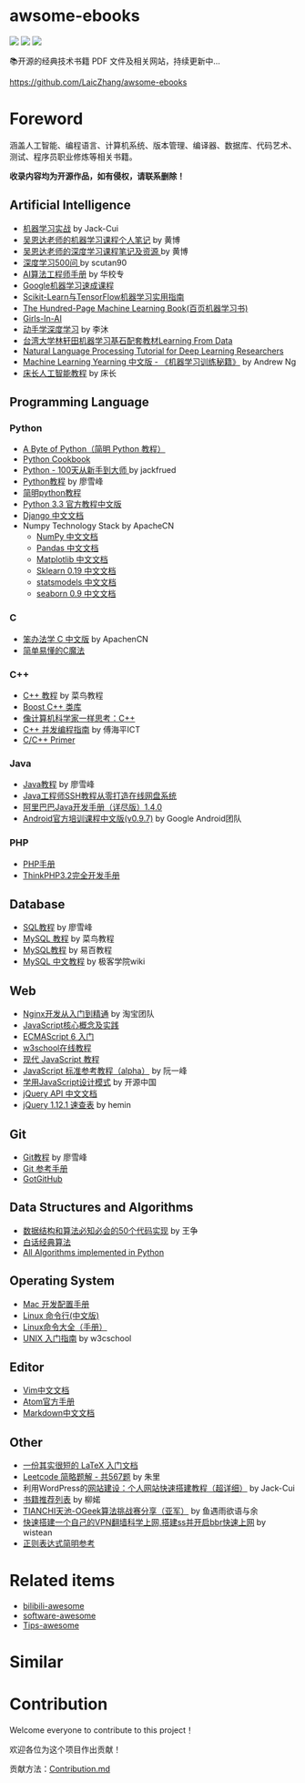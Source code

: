 # awsome-ebooks
![](https://img.shields.io/badge/language-markdown-red.svg) ![](https://img.shields.io/badge/source-Open_source-blue.svg) ![](https://img.shields.io/badge/type-ebook-green.svg)


📚开源的经典技术书籍 PDF 文件及相关网站，持续更新中...

https://github.com/LaicZhang/awsome-ebooks

# Foreword

涵盖人工智能、编程语言、计算机系统、版本管理、编译器、数据库、代码艺术、测试、程序员职业修炼等相关书籍。

<b>收录内容均为开源作品，如有侵权，请联系删除！</b>

## Artificial Intelligence
- [机器学习实战](https://github.com/Jack-Cherish/Machine-Learning) by Jack-Cui
- [吴恩达老师的机器学习课程个人笔记](https://github.com/fengdu78/Coursera-ML-AndrewNg-Notes ) by 黄博
- [吴恩达老师的深度学习课程笔记及资源 ](https://github.com/fengdu78/deeplearning_ai_books ) by 黄博
- [深度学习500问 ](https://github.com/scutan90/DeepLearning-500-questions ) by scutan90
- [AI算法工程师手册](https://github.com/Jack-Cherish/Machine-Learning) by 华校专
- [Google机器学习速成课程](https://developers.google.cn/machine-learning/crash-course/)
- [Scikit-Learn与TensorFlow机器学习实用指南](https://github.com/apachecn/ml-mastery-zh)
- [The Hundred-Page Machine Learning Book(百页机器学习书)](http://themlbook.com/wiki/doku.php?id=start)
- [Girls-In-AI](https://github.com/YZHANG1270/Girls-In-AI)
- [动手学深度学习](http://zh.d2l.ai/index.html) by 李沐
- [台湾大学林轩田机器学习基石配套教材Learning From Data](http://amlbook.com/)
- [Natural Language Processing Tutorial for Deep Learning Researchers](https://github.com/graykode/nlp-tutorial)
- [Machine Learning Yearning 中文版 - 《机器学习训练秘籍》](https://github.com/deeplearning-ai/machine-learning-yearning-cn) by Andrew Ng 
- [床长人工智能教程](https://www.cbedai.net/zhouzhaoxiong1227/) by 床长



## Programming Language
### Python
- [A Byte of Python（简明 Python 教程）](https://wizardforcel.gitbooks.io/a-byte-of-python/content/)
- [Python Cookbook](https://python3-cookbook.readthedocs.io/zh_CN/latest/)
- [Python - 100天从新手到大师 ](https://github.com/jackfrued/Python-100-Days) by jackfrued
- [Python教程](https://www.liaoxuefeng.com/wiki/1016959663602400) by 廖雪峰
- [简明python教程](https://woodpecker.org.cn/abyteofpython_cn/chinese/)
- [Python 3.3 官方教程中文版](http://www.pythondoc.com/pythontutorial3/index.html)
- [Django 中文文档](https://django-chinese-docs.readthedocs.io/en/latest/)
- Numpy Technology Stack by ApacheCN
  - [NumPy 中文文档](https://github.com/apachecn/numpy-doc-zh)
  - [Pandas 中文文档](https://github.com/apachecn/pandas-doc-zh)
  - [Matplotlib 中文文档](https://github.com/apachecn/matplotlib-doc-zh)
  - [Sklearn 0.19 中文文档](https://github.com/apachecn/scikit-learn-doc-zh)
  - [statsmodels 中文文档](https://github.com/apachecn/statsmodels_doc_zh)
  - [seaborn 0.9 中文文档](https://github.com/apachecn/seaborn-doc-zh)

### C
- [笨办法学 C 中文版](https://github.com/apachecn/lcthw-zh) by ApachenCN
- [简单易懂的C魔法](http://www.nowamagic.net/librarys/books/contents/c)

### C++
- [C++ 教程](https://www.runoob.com/cplusplus/cpp-tutorial.html) by 菜鸟教程
- [Boost C++ 类库](https://theboostcpplibraries.com/)
- [像计算机科学家一样思考：C++](http://greenteapress.com/thinkcpp/index.html)
- [C++ 并发编程指南](https://github.com/forhappy/Cplusplus-Concurrency-In-Practice) by 傅海平ICT
- [C/C++ Primer](https://github.com/andycai/cprimer)

### Java
- [Java教程](https://wizardforcel.gitbooks.io/a-byte-of-python/content/) by 廖雪峰
- [Java工程师SSH教程从零打造在线网盘系统](https://github.com/jimisun123/ssh-network-hard-disk)
- [阿里巴巴Java开发手册（详尽版）1.4.0](https://yq.aliyun.com/download/2720?utm_content=m_1000019584)
- [Android官方培训课程中文版(v0.9.7)](http://hukai.me/android-training-course-in-chinese/index.html) by Google Android团队

### PHP
- [PHP手册](https://yq.aliyun.com/download/2720?utm_content=m_1000019584)
- [ThinkPHP3.2完全开发手册](http://document.thinkphp.cn/manual_3_2.html)

## Database
- [SQL教程](https://www.liaoxuefeng.com/wiki/1177760294764384) by 廖雪峰
- [MySQL 教程](https://www.runoob.com/mysql/mysql-tutorial.html) by 菜鸟教程
- [MySQL教程](https://www.yiibai.com/mysql/) by 易百教程
- [MySQL 中文教程](http://wiki.jikexueyuan.com/project/mysql/) by 极客学院wiki

## Web
- [Nginx开发从入门到精通](http://tengine.taobao.org/book/index.html) by 淘宝团队
- [JavaScript核心概念及实践](http://icodeit.org/jsccp/)
- [ECMAScript 6 入门](http://es6.ruanyifeng.com/)
- [w3school在线教程](http://themlbook.com/wiki/doku.php?id=start)
- [现代 JavaScript 教程](https://zh.javascript.info/)
- [JavaScript 标准参考教程（alpha）](http://javascript.ruanyifeng.com/) by 阮一峰
- [学用JavaScript设计模式](https://www.oschina.net/translate/learning-javascript-design-patterns) by 开源中国
- [jQuery API 中文文档](https://www.jquery123.com/)
- [jQuery 1.12.1 速查表](http://hemin.cn/jq/) by hemin

## Git
- [Git教程](https://www.liaoxuefeng.com/wiki/896043488029600) by 廖雪峰
- [Git 参考手册](http://gitref.justjavac.com/)
- [GotGitHub](http://www.worldhello.net/gotgithub/index.html)

## Data Structures and Algorithms
- [数据结构和算法必知必会的50个代码实现](https://github.com/wangzheng0822/algo) by 王争
- [白话经典算法](https://blog.csdn.net/MoreWindows/column/info/algorithm-easyword)
- [All Algorithms implemented in Python](https://github.com/TheAlgorithms/Python)

## Operating System
- [Mac 开发配置手册](https://aaaaaashu.gitbooks.io/mac-dev-setup/content/)
- [Linux 命令行(中文版)](http://billie66.github.io/TLCL/book/)
- [Linux命令大全（手册）](http://man.linuxde.net/)
- [UNIX 入门指南](https://www.w3cschool.cn/unix/) by w3cschool


## Editor
- [Vim中文文档](https://github.com/vimcn/vimcdoc)
- [Atom官方手册](https://atom-china.org/t/atom/62)
- [Markdown中文文档](https://markdown-zh.readthedocs.io/en/latest/)

## Other
- [一份其实很短的 LaTeX 入门文档](https://liam.page/2014/09/08/latex-introduction/)
- [Leetcode 简略题解 - 共567题](https://zhuanlan.zhihu.com/p/25697275) by 朱里
- 利用WordPress的[网站建设：个人网站快速搭建教程（超详细）](https://cuijiahua.com/blog/2018/10/website-20.html) by Jack-Cui
- [书籍推荐列表](https://www.liuchuo.net/222-2) by 柳婼
- [TIANCHI天池-OGeek算法挑战赛分享（亚军）](https://zhuanlan.zhihu.com/p/51422621) by 鱼遇雨欲语与余
- [快速搭建一个自己的VPN翻墙科学上网,搭建ss并开启bbr快速上网](https://github.com/wistbean/vpn) by wistean
- [正则表达式简明参考](https://www.xiaoleilu.com/regex-guide)


# Related items
- [bilibili-awesome](https://github.com/LaicZhang/awesome-ebooks/blob/master/bilibili-awsome.md)
- [software-awesome]()
- [Tips-awesome]()

# Similar

# Contribution
 Welcome everyone to contribute to this project！
 
 欢迎各位为这个项目作出贡献！
 
贡献方法：[Contribution.md](https://github.com/LaicZhang/awsome-ebooks/blob/master/Contribution.md)
